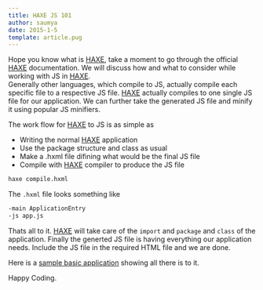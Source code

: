 ```yaml
---
title: HAXE JS 101
author: saumya
date: 2015-1-5
template: article.pug
---
```


Hope you know what is [HAXE][1], take a moment to go through the official [HAXE][1] documentation. We will discuss how and what to consider while working with JS in [HAXE][1].          
Generally other languages, which compile to JS, actually compile each specific file to a respective JS file. [HAXE][1] actually compiles to one single JS file for our application. We can further take the generated JS file and minify it using popular JS minifiers.        

The work flow for [HAXE][1] to JS is as simple as         
- Writing the normal [HAXE][1] application
- Use the package structure and class as usual
- Make a .hxml file difining what would be the final JS file
- Compile with [HAXE][1] compiler to produce the JS file         

```haxe
haxe compile.hxml
```         
The `.hxml` file looks something like
```haxe
-main ApplicationEntry
-js app.js
```        

Thats all to it. [HAXE][1] will take care of the `import` and `package` and `class` of the application. Finally the generted JS file is having everything our application needs. Include the JS file in the required HTML file and we are done.      

Here is a [sample basic application][2] showing all there is to it.


Happy Coding.












[1]: http://haxe.org/
[2]: https://github.com/saumya/HAXE-JS101



